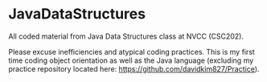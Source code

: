 # JavaDataStructures
All coded material from Java Data Structures class at NVCC (CSC202).

Please excuse inefficiencies and atypical coding practices. This is my first time coding object orientation as well as the Java language (excluding my practice repository located here: https://github.com/davidkim827/Practice).
